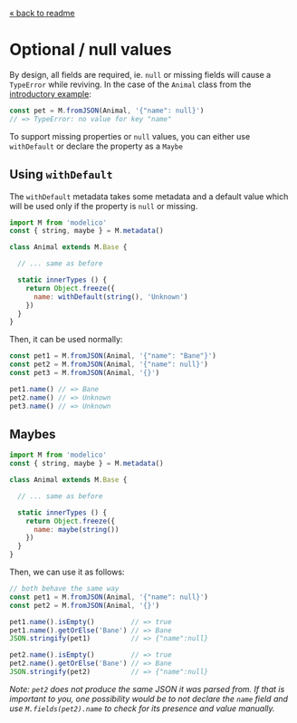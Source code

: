 [« back to readme](../README.md)

# Optional / null values

By design, all fields are required, ie. `null` or missing fields will cause a
`TypeError` while reviving. In the case of the `Animal` class from the
[introductory example](../README.md#introduction):

```js
const pet = M.fromJSON(Animal, '{"name": null}')
// => TypeError: no value for key "name"
```

To support missing properties or `null` values, you can either use
`withDefault` or declare the property as a `Maybe`

## Using `withDefault`

The `withDefault` metadata takes some metadata and a default value which will
be used only if the property is `null` or missing.

```js
import M from 'modelico'
const { string, maybe } = M.metadata()

class Animal extends M.Base {

  // ... same as before

  static innerTypes () {
    return Object.freeze({
      name: withDefault(string(), 'Unknown')
    })
  }
}
```

Then, it can be used normally:

```js
const pet1 = M.fromJSON(Animal, '{"name": "Bane"}')
const pet2 = M.fromJSON(Animal, '{"name": null}')
const pet3 = M.fromJSON(Animal, '{}')

pet1.name() // => Bane
pet2.name() // => Unknown
pet3.name() // => Unknown
```

## Maybes

```js
import M from 'modelico'
const { string, maybe } = M.metadata()

class Animal extends M.Base {

  // ... same as before

  static innerTypes () {
    return Object.freeze({
      name: maybe(string())
    })
  }
}
```

Then, we can use it as follows:

```js
// both behave the same way
const pet1 = M.fromJSON(Animal, '{"name": null}')
const pet2 = M.fromJSON(Animal, '{}')

pet1.name().isEmpty()         // => true
pet1.name().getOrElse('Bane') // => Bane
JSON.stringify(pet1)          // => {"name":null}

pet2.name().isEmpty()         // => true
pet2.name().getOrElse('Bane') // => Bane
JSON.stringify(pet2)          // => {"name":null}
```

_Note: `pet2` does not produce the same JSON it was parsed from. If that is
important to you, one possibility would be to not declare the `name` field and
use `M.fields(pet2).name` to check for its presence and value manually._
